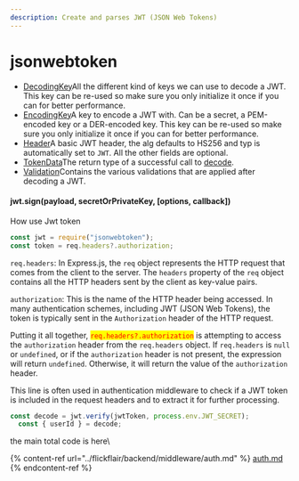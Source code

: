 ```yaml
---
description: Create and parses JWT (JSON Web Tokens)
---
```


# jsonwebtoken

* [DecodingKey](https://docs.rs/jsonwebtoken/latest/jsonwebtoken/struct.DecodingKey.html)All the different kind of keys we can use to decode a JWT. This key can be re-used so make sure you only initialize it once if you can for better performance.
* [EncodingKey](https://docs.rs/jsonwebtoken/latest/jsonwebtoken/struct.EncodingKey.html)A key to encode a JWT with. Can be a secret, a PEM-encoded key or a DER-encoded key. This key can be re-used so make sure you only initialize it once if you can for better performance.
* [Header](https://docs.rs/jsonwebtoken/latest/jsonwebtoken/struct.Header.html)A basic JWT header, the alg defaults to HS256 and typ is automatically set to `JWT`. All the other fields are optional.
* [TokenData](https://docs.rs/jsonwebtoken/latest/jsonwebtoken/struct.TokenData.html)The return type of a successful call to [decode](https://docs.rs/jsonwebtoken/latest/jsonwebtoken/fn.decode.html).
* [Validation](https://docs.rs/jsonwebtoken/latest/jsonwebtoken/struct.Validation.html)Contains the various validations that are applied after decoding a JWT.

#### jwt.sign(payload, secretOrPrivateKey, \[options, callback])

How use Jwt token&#x20;

```javascript
const jwt = require("jsonwebtoken");
const token = req.headers?.authorization;
```

`req.headers`: In Express.js, the `req` object represents the HTTP request that comes from the client to the server. The `headers` property of the `req` object contains all the HTTP headers sent by the client as key-value pairs.

`authorization`: This is the name of the HTTP header being accessed. In many authentication schemes, including JWT (JSON Web Tokens), the token is typically sent in the `Authorization` header of the HTTP request.

Putting it all together, <mark style="color:red;">`req.headers?.authorization`</mark> is attempting to access the `authorization` header from the `req.headers` object. If `req.headers` is `null` or `undefined`, or if the `authorization` header is not present, the expression will return `undefined`. Otherwise, it will return the value of the `authorization` header.

This line is often used in authentication middleware to check if a JWT token is included in the request headers and to extract it for further processing.

```javascript
const decode = jwt.verify(jwtToken, process.env.JWT_SECRET);
  const { userId } = decode;
```

the main total code is here\




{% content-ref url="../flickflair/backend/middleware/auth.md" %}
[auth.md](../flickflair/backend/middleware/auth.md)
{% endcontent-ref %}
